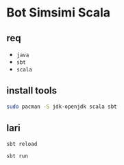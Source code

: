 # Bot Simsimi Scala

## req

- `java`
- `sbt`
- `scala`

## install tools

```bash
sudo pacman -S jdk-openjdk scala sbt
```

## lari

```bash
sbt reload
```

```bash
sbt run
```
